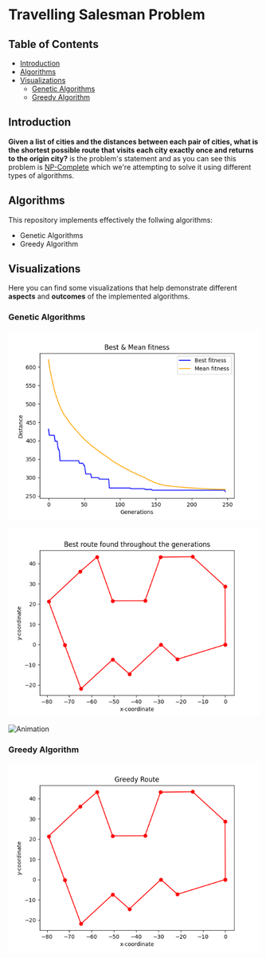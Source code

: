 # Travelling Salesman Problem <!-- omit in toc -->

## Table of Contents <!-- omit in toc -->

- [Introduction](#introduction)
- [Algorithms](#algorithms)
- [Visualizations](#visualizations)
  - [Genetic Algorithms](#genetic-algorithms)
  - [Greedy Algorithm](#greedy-algorithm)

## Introduction

**Given a list of cities and the distances between each pair of cities, what is the shortest possible route that visits each city exactly once and returns to the origin city?** is the problem's statement and as you can see this problem is [NP-Complete](https://en.wikipedia.org/wiki/NP-completeness) which we're attempting to solve it using different types of algorithms.

## Algorithms

This repository implements effectively the follwing algorithms:

- Genetic Algorithms
- Greedy Algorithm

## Visualizations

Here you can find some visualizations that help demonstrate different **aspects** and **outcomes** of the implemented algorithms.

### Genetic Algorithms

![Best & Mean Fitness](gifs/1657655187/best_mean_fitness.png)

![Ideal Route GA](gifs/1657655187/ideal_route.png)

![Animation](gifs/1657655187/animation.gif)

### Greedy Algorithm

![Ideal Route Greedy](gifs/1657725288/ideal_route.png)
